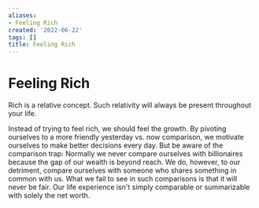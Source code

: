 ```yaml
---
aliases:
- Feeling Rich
created: '2022-06-22'
tags: []
title: Feeling Rich
---
```


# Feeling Rich

Rich is a relative concept. Such relativity will always be present throughout your life.

Instead of trying to feel rich, we should feel the growth. By pivoting ourselves to a more friendly yesterday vs. now comparison, we motivate ourselves to make better decisions every day. But be aware of the comparison trap: Normally we never compare ourselves with billionaires because the gap of our wealth is beyond reach. We do, however, to our detriment, compare ourselves with someone who shares something in common with us. What we fail to see in such comparisons is that it will never be fair. Our life experience isn't simply comparable or summarizable with solely the net worth.